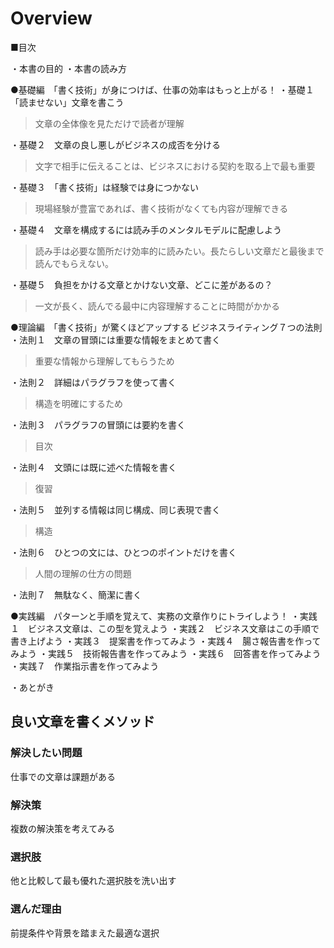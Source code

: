 # Overview

■目次

・本書の目的
・本書の読み方

●基礎編　「書く技術」が身につけば、仕事の効率はもっと上がる！
・基礎１　「読ませない」文章を書こう
> 文章の全体像を見ただけで読者が理解

・基礎２　文章の良し悪しがビジネスの成否を分ける
> 文字で相手に伝えることは、ビジネスにおける契約を取る上で最も重要

・基礎３　「書く技術」は経験では身につかない
> 現場経験が豊富であれば、書く技術がなくても内容が理解できる

・基礎４　文章を構成するには読み手のメンタルモデルに配慮しよう
> 読み手は必要な箇所だけ効率的に読みたい。長たらしい文章だと最後まで読んでもらえない。

・基礎５　負担をかける文章とかけない文章、どこに差があるの？
> 一文が長く、読んでる最中に内容理解することに時間がかかる

●理論編　「書く技術」が驚くほどアップする ビジネスライティング７つの法則
・法則１　文章の冒頭には重要な情報をまとめて書く
> 重要な情報から理解してもらうため

・法則２　詳細はパラグラフを使って書く
> 構造を明確にするため

・法則３　パラグラフの冒頭には要約を書く
> 目次

・法則４　文頭には既に述べた情報を書く
> 復習

・法則５　並列する情報は同じ構成、同じ表現で書く
> 構造

・法則６　ひとつの文には、ひとつのポイントだけを書く
> 人間の理解の仕方の問題

・法則７　無駄なく、簡潔に書く
> 

●実践編　パターンと手順を覚えて、実務の文章作りにトライしよう！
・実践１　ビジネス文章は、この型を覚えよう
・実践２　ビジネス文章はこの手順で書き上げよう
・実践３　提案書を作ってみよう
・実践４　腸さ報告書を作ってみよう
・実践５　技術報告書を作ってみよう
・実践６　回答書を作ってみよう
・実践７　作業指示書を作ってみよう

・あとがき

## 良い文章を書くメソッド
### 解決したい問題
仕事での文章は課題がある
### 解決策
複数の解決策を考えてみる
### 選択肢
他と比較して最も優れた選択肢を洗い出す
### 選んだ理由
前提条件や背景を踏まえた最適な選択
